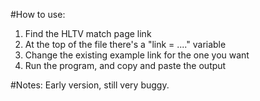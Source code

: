 #How to use:

1. Find the HLTV match page link
2. At the top of the file there's a "link = ...." variable
3. Change the existing example link for the one you want
4. Run the program, and copy and paste the output

#Notes:
Early version, still very buggy.
